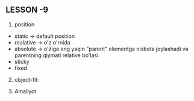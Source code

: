 ## LESSON -9

1.  position
 - static -> default position
 - realative -> o'z o'rnida 
 - absolute -> o'ziga eng yaqin "parent" elementga nisbata joylashadi va parentning qiymati relative bo'lasi.
 - sticky
 - fixed

 2. object-fit: 
  
 3. Amaliyot 
